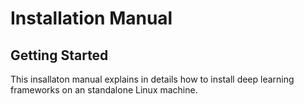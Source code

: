 # Installation Manual

## Getting Started 

This insallaton manual explains in details how to install deep learning frameworks on an standalone Linux machine.